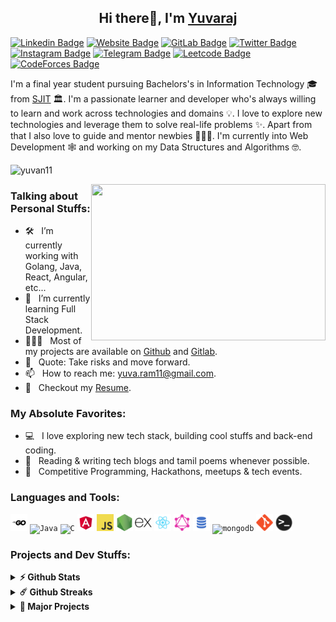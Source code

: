 ### <h2 align="center">Hi there👋, I'm [Yuvaraj](https://github.com/yuvan11/)</h2> 
[![Linkedin Badge](https://img.shields.io/badge/-LinkedIn-0e76a8?style=flat-square&logo=Linkedin&logoColor=white)](https://www.linkedin.com/in/yuvaraj-ramsamy/)
[![Website Badge](https://img.shields.io/badge/Website-3b5998?style=flat-square&logo=google-chrome&logoColor=white)](https://github.com/yuvan11/)
[![GitLab Badge](https://img.shields.io/badge/Website-3b5998?style=flat-square&logo=google-chrome&logoColor=white)](https://github.com/yuvan11/)
[![Twitter Badge](https://img.shields.io/badge/-Gitlab-00acee?style=flat-square&logo=GitLab&logoColor=white)](https://gitlab.com/yuvan11)
[![Instagram Badge](https://img.shields.io/badge/-Instagram-e4405f?style=flat-square&logo=Instagram&logoColor=white)](https://www.instagram.com/explorer_11_/)
[![Telegram Badge](https://img.shields.io/badge/-Telegram-0088cc?style=flat-square&logo=Telegram&logoColor=white)](https://t.me/explorer_11/)
[![Leetcode Badge](https://img.shields.io/badge/-LeetCode-00aceee?style=flat-square&logo=Leetcode&logoColor=yellow)](https://leetcode.com/unitedemotions/)
[![CodeForces Badge](https://img.shields.io/badge/-CodeForces-00acee?style=flat-square&logo=CodeForces&logoColor=white)](https://codeforces.com/profile/yuvaraj_11)









I'm a final year student pursuing Bachelors's in Information Technology 🎓 from [SJIT](https://www.stjosephstechnology.ac.in/web/index.html) 🏛. I'm a passionate learner and developer who's always willing to learn and work across technologies and domains 💡. I love to explore new technologies and leverage them to solve real-life problems ✨. Apart from that I also love to guide and mentor newbies 👨🏻‍💻. I'm currently into Web Development 🕸️ and working on my Data Structures and Algorithms 🤓.

<p align="left"> <img src="https://komarev.com/ghpvc/?username=yuvan11&label=Profile%20views&color=0e75b6&style=flat" alt="yuvan11" /> </p>

<img align="right" height="250" width="375" alt="" src="https://user-images.githubusercontent.com/49576526/120935863-64452280-c722-11eb-86c8-d6d75e3a43de.png" />

### Talking about Personal Stuffs:

- 🛠 &nbsp; I’m currently working with Golang, Java, React, Angular, etc...
- 🚀 &nbsp; I’m currently learning Full Stack Development.
- 👨🏻‍💻 &nbsp; Most of my projects are available on [Github](https://github.com/yuvan11) and [Gitlab](https://gitlab.com/yuvan11).
- 👾 &nbsp; Quote: Take risks and move forward.
- 📫 &nbsp; How to reach me: yuva.ram11@gmail.com.
- 📝 &nbsp; Checkout my [Resume](https://drive.google.com/file/d/1k_miLAzTVynlQX32ewFKnWimW_Oqfy4R/view?usp=sharing).

### My Absolute Favorites:

- 💻 &nbsp; I love exploring new tech stack, building cool stuffs and back-end coding.
- 📰 &nbsp; Reading & writing tech blogs and tamil poems whenever possible.
- 🍕 &nbsp; Competitive Programming, Hackathons, meetups & tech events.

### Languages and Tools:

<code><img height="27" src="https://raw.githubusercontent.com/github/explore/80688e429a7d4ef2fca1e82350fe8e3517d3494d/topics/go/go.png" alt="go"></code>
<code><img height="27" src="https://user-images.githubusercontent.com/49576526/120936503-bb98c200-c725-11eb-8278-a1447c76d241.png" alt="Java"></code>
<code><img height="27" src="https://user-images.githubusercontent.com/49576526/120936593-35c94680-c726-11eb-98d7-fac03f681f7a.png" alt="C"></code>
<code><img height="27" src="https://raw.githubusercontent.com/github/explore/80688e429a7d4ef2fca1e82350fe8e3517d3494d/topics/angular/angular.png" alt="Angular"></code>
<code><img height="27" src="https://raw.githubusercontent.com/github/explore/80688e429a7d4ef2fca1e82350fe8e3517d3494d/topics/javascript/javascript.png" alt="javascript"></code>
<code><img height="27" src="https://raw.githubusercontent.com/github/explore/80688e429a7d4ef2fca1e82350fe8e3517d3494d/topics/nodejs/nodejs.png" alt="nodejs"></code>
<code><img height="27" src="https://raw.githubusercontent.com/devicons/devicon/master/icons/express/express-original.svg" alt="expressjs"></code>
<code><img height="27" src="https://raw.githubusercontent.com/github/explore/80688e429a7d4ef2fca1e82350fe8e3517d3494d/topics/react/react.png" alt="react"></code>
<code><img height="27" src="https://raw.githubusercontent.com/github/explore/80688e429a7d4ef2fca1e82350fe8e3517d3494d/topics/graphql/graphql.png" alt="graphql"></code>
<code><img height="27" src="https://raw.githubusercontent.com/github/explore/80688e429a7d4ef2fca1e82350fe8e3517d3494d/topics/sql/sql.png" alt="sql"></code>
<code><img height="27" src="https://encrypted-tbn0.gstatic.com/images?q=tbn%3AANd9GcSTTzPAw-55ssm1Im594xYZ9eRQu2JylrkYLg&usqp=CAU" alt="mongodb"></code>
<code><img height="27" src="https://raw.githubusercontent.com/devicons/devicon/master/icons/git/git-original.svg" alt="git"></code>
<code><img height="27" src="https://raw.githubusercontent.com/github/explore/80688e429a7d4ef2fca1e82350fe8e3517d3494d/topics/terminal/terminal.png" alt="terminal"></code>



### Projects and Dev Stuffs:

<details>	
  <summary><b>⚡ Github Stats</b></summary>

  <br />
  <img height="180em" src="https://github-readme-stats.vercel.app/api?username=yuvan11&show_icons=true&hide_border=true&&count_private=true&include_all_commits=true" />
  <img height="180em" src="https://github-readme-stats.vercel.app/api/top-langs/?username=yuvan11&show_icons=true&hide_border=true&layout=compact"/>
</details>

<details>	
  <summary><b>☄️ Github Streaks</b></summary>

  <br />
  <img height="180em" src="https://github-readme-streak-stats.herokuapp.com?user=yuvan11&hide_border=true" />
</details>

<details>
  <summary><b>🚀 Major Projects</b></summary>

  <br />
  <table>
    <thead align="center">
      <tr border: none;>
        <td><b>💻 Projects</b></td>
        <td><b>🌟 Stars</b></td>
        <td><b>🍴 Forks</b></td>
        <td><b>🐛 Issues</b></td>
        <td><b>🔔 Pull Requests</b></td>
        <td><b>👨‍💻 Language</b></td>
      </tr>
    </thead>
    <tbody>
      <tr>
	      <td><a href="https://github.com/yuvan11/ContactsBook"><b><img src="https://emojis.slackmojis.com/emojis/images/1622514800/42609/bookmark.png?1622514800" height="15" width="15"> ContactBook</b></a></td>
        <td><img alt="Stars" src="https://img.shields.io/github/stars/yuvan11/ContactsBook?style=flat-square&labelColor=343b41"/></td>
        <td><img alt="Forks" src="https://img.shields.io/github/forks/yuvan11/ContactsBook?style=flat-square&labelColor=343b41"/></td>
        <td><img alt="Issues" src="https://img.shields.io/github/issues/yuvan11/ContactsBook?style=flat-square"/></td>
        <td><img alt="Pull Requests" src="https://img.shields.io/github/issues-pr/yuvan11/ContactsBook?style=flat-square"/></td>
        <td><img alt="Language" src="https://img.shields.io/github/languages/top/yuvan11/ContactsBook?style=flat-square"/></td>
      </tr>
      <tr>
	      <td><a href="https://github.com/yuvan11/go-jwt"><b><img src="https://emojis.slackmojis.com/emojis/images/1506281744/2943/jwt.png?1506281744" height="15" width="15"> Go-JWT</b></a></td>
        <td><img alt="Stars" src="https://img.shields.io/github/stars/yuvan11/go-jwt?style=flat-square&labelColor=343b41"/></td>
        <td><img alt="Forks" src="https://img.shields.io/github/forks/yuvan11/go-jwt?style=flat-square&labelColor=343b41"/></td>
        <td><img alt="Issues" src="https://img.shields.io/github/issues/yuvan11/go-jwt?style=flat-square"/></td>
        <td><img alt="Pull Requests" src="https://img.shields.io/github/issues-pr/yuvan11/go-jwt?style=flat-square"/></td>
        <td><img alt="Language" src="https://img.shields.io/github/languages/top/yuvan11/go-jwt?style=flat-square"/></td>
      </tr>
      <tr>
	      <td><a href="https://github.com/yuvan11/Ethereum-Swap"><b> <img src="https://user-images.githubusercontent.com/49576526/120935033-85a40f80-c71e-11eb-986e-6a1b3b1a778f.png" height="20" width="20"> Ethereum-Swap</b></a></td>
        <td><img alt="Stars" src="https://img.shields.io/github/stars/yuvan11/Ethereum-Swap?style=flat-square&labelColor=343b41"/></td>
        <td><img alt="Forks" src="https://img.shields.io/github/forks/yuvan11/Ethereum-Swap?style=flat-square&labelColor=343b41"/></td>
        <td><img alt="Issues" src="https://img.shields.io/github/issues/yuvan11/Ethereum-Swap?style=flat-square"/></td>
        <td><img alt="Pull Requests" src="https://img.shields.io/github/issues-pr/yuvan11/Ethereum-Swap?style=flat-square"/></td>
        <td><img alt="Language" src="https://img.shields.io/github/languages/top/yuvan11/Ethereum-Swap?label=javascript&style=flat-square"/></td> 
      </tr>
        <tr>
	      <td><a href="https://github.com/yuvan11/exercise-tracker"><b>🏋️ Exercise-Tracker</b></a></td>
        <td><img alt="Stars" src="https://img.shields.io/github/stars/yuvan11/exercise-tracker?style=flat-square&labelColor=343b41"/></td>
        <td><img alt="Forks" src="https://img.shields.io/github/forks/yuvan11/exercise-tracker?style=flat-square&labelColor=343b41"/></td>
        <td><img alt="Issues" src="https://img.shields.io/github/issues/yuvan11/exercise-tracker?style=flat-square"/></td>
        <td><img alt="Pull Requests" src="https://img.shields.io/github/issues-pr/yuvan11/exercise-tracker?style=flat-square"/></td>
        <td><img alt="Language" src="https://img.shields.io/github/languages/top/yuvan11/exercise-tracker?label=javascript&style=flat-square"/></td> 
      </tr>
      <tr>
	      <td><a href="https://github.com/yuvan11/yuvan11"><b>😎	yuvan11</b></a></td>
        <td><img alt="Stars" src="https://img.shields.io/github/stars/yuvan11/yuvan11?style=flat-square&labelColor=343b41"/></td>
        <td><img alt="Forks" src="https://img.shields.io/github/forks/yuvan11/yuvan11?style=flat-square&labelColor=343b41"/></td>
        <td><img alt="Issues" src="https://img.shields.io/github/issues/yuvan11/yuvan11?style=flat-square"/></td>
        <td><img alt="Pull Requests" src="https://img.shields.io/github/issues-pr/yuvan11/yuvan11?style=flat-square"/></td>
        <td><img alt="Language" src="https://img.shields.io/badge/markdown-100%25-blue?style=flat-square"/></td> 
      </tr>
    </tbody>
  </table>
  <br />
</details>
